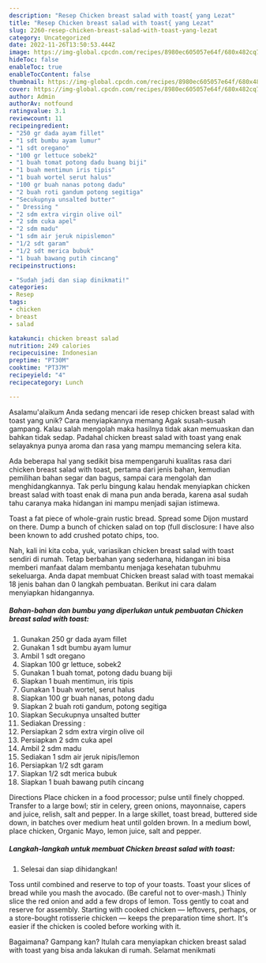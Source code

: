 ```yaml
---
description: "Resep Chicken breast salad with toast{ yang Lezat"
title: "Resep Chicken breast salad with toast{ yang Lezat"
slug: 2260-resep-chicken-breast-salad-with-toast-yang-lezat
category: Uncategorized
date: 2022-11-26T13:50:53.444Z
image: https://img-global.cpcdn.com/recipes/8980ec605057e64f/680x482cq70/chicken-breast-salad-with-toast-foto-resep-utama.jpg
hideToc: false
enableToc: true
enableTocContent: false
thumbnail: https://img-global.cpcdn.com/recipes/8980ec605057e64f/680x482cq70/chicken-breast-salad-with-toast-foto-resep-utama.jpg
cover: https://img-global.cpcdn.com/recipes/8980ec605057e64f/680x482cq70/chicken-breast-salad-with-toast-foto-resep-utama.jpg
author: Admin
authorAv: notfound
ratingvalue: 3.1
reviewcount: 11
recipeingredient:
- "250 gr dada ayam fillet"
- "1 sdt bumbu ayam lumur"
- "1 sdt oregano"
- "100 gr lettuce sobek2"
- "1 buah tomat potong dadu buang biji"
- "1 buah mentimun iris tipis"
- "1 buah wortel serut halus"
- "100 gr buah nanas potong dadu"
- "2 buah roti gandum potong segitiga"
- "Secukupnya unsalted butter"
- " Dressing "
- "2 sdm extra virgin olive oil"
- "2 sdm cuka apel"
- "2 sdm madu"
- "1 sdm air jeruk nipislemon"
- "1/2 sdt garam"
- "1/2 sdt merica bubuk"
- "1 buah bawang putih cincang"
recipeinstructions:

- "Sudah jadi dan siap dinikmati!"
categories:
- Resep
tags:
- chicken
- breast
- salad

katakunci: chicken breast salad 
nutrition: 249 calories
recipecuisine: Indonesian
preptime: "PT30M"
cooktime: "PT37M"
recipeyield: "4"
recipecategory: Lunch

---
```



Asalamu'alaikum Anda sedang mencari ide resep chicken breast salad with toast yang unik? Cara menyiapkannya memang Agak susah-susah gampang. Kalau salah mengolah maka hasilnya tidak akan memuaskan dan bahkan tidak sedap. Padahal chicken breast salad with toast yang enak selayaknya punya aroma dan rasa yang mampu memancing selera kita.


Ada beberapa hal yang sedikit bisa mempengaruhi kualitas rasa dari chicken breast salad with toast, pertama dari jenis bahan, kemudian pemilihan bahan segar dan bagus, sampai cara mengolah dan menghidangkannya. Tak perlu bingung kalau hendak menyiapkan chicken breast salad with toast enak di mana pun anda berada, karena asal sudah tahu caranya maka hidangan ini mampu menjadi sajian istimewa.

Toast a fat piece of whole-grain rustic bread. Spread some Dijon mustard on there. Dump a bunch of chicken salad on top (full disclosure: I have also been known to add crushed potato chips, too.


Nah, kali ini kita coba, yuk, variasikan chicken breast salad with toast sendiri di rumah. Tetap berbahan yang sederhana, hidangan ini bisa memberi manfaat dalam membantu menjaga kesehatan tubuhmu sekeluarga. Anda dapat membuat Chicken breast salad with toast memakai 18 jenis bahan dan 0 langkah pembuatan. Berikut ini cara dalam menyiapkan hidangannya.

<!--inarticleads1-->

##### Bahan-bahan dan bumbu yang diperlukan untuk pembuatan Chicken breast salad with toast:

1. Gunakan 250 gr dada ayam fillet
1. Gunakan 1 sdt bumbu ayam lumur
1. Ambil 1 sdt oregano
1. Siapkan 100 gr lettuce, sobek2
1. Gunakan 1 buah tomat, potong dadu buang biji
1. Siapkan 1 buah mentimun, iris tipis
1. Gunakan 1 buah wortel, serut halus
1. Siapkan 100 gr buah nanas, potong dadu
1. Siapkan 2 buah roti gandum, potong segitiga
1. Siapkan Secukupnya unsalted butter
1. Sediakan  Dressing :
1. Persiapkan 2 sdm extra virgin olive oil
1. Persiapkan 2 sdm cuka apel
1. Ambil 2 sdm madu
1. Sediakan 1 sdm air jeruk nipis/lemon
1. Persiapkan 1/2 sdt garam
1. Siapkan 1/2 sdt merica bubuk
1. Siapkan 1 buah bawang putih cincang


Directions Place chicken in a food processor; pulse until finely chopped. Transfer to a large bowl; stir in celery, green onions, mayonnaise, capers and juice, relish, salt and pepper. In a large skillet, toast bread, buttered side down, in batches over medium heat until golden brown. In a medium bowl, place chicken, Organic Mayo, lemon juice, salt and pepper. 

<!--inarticleads2-->

##### Langkah-langkah untuk membuat Chicken breast salad with toast:


1. Selesai dan siap dihidangkan!

Toss until combined and reserve to top of your toasts. Toast your slices of bread while you mash the avocado. (Be careful not to over-mash.) Thinly slice the red onion and add a few drops of lemon. Toss gently to coat and reserve for assembly. Starting with cooked chicken — leftovers, perhaps, or a store-bought rotisserie chicken — keeps the preparation time short. It&#39;s easier if the chicken is cooled before working with it. 

Bagaimana? Gampang kan? Itulah cara menyiapkan chicken breast salad with toast yang bisa anda lakukan di rumah. Selamat menikmati
